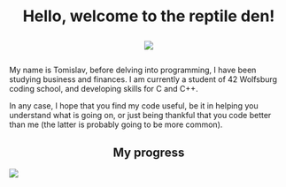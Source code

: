 <h1 align="center">Hello, welcome to the reptile den!
  
<img>![](https://user-images.githubusercontent.com/104424918/187414744-a4580a78-2aaa-4296-a9fd-36fcd2320df6.gif)</h1>

<p align="left">My name is Tomislav, before delving into programming, I have been studying business and finances. I am currently a student of 42 Wolfsburg coding school, and developing skills for C and C++.
  
In any case, I hope that you find my code useful, be it in helping you understand what is going on, or just being thankful that you code better than me (the latter is probably going to be more common).</p>

<h2 align="center">My progress</h2>

<img align="left">![](https://github-readme-stats.vercel.app/api?username=Valsimot&show_icons=true&theme=radical)


